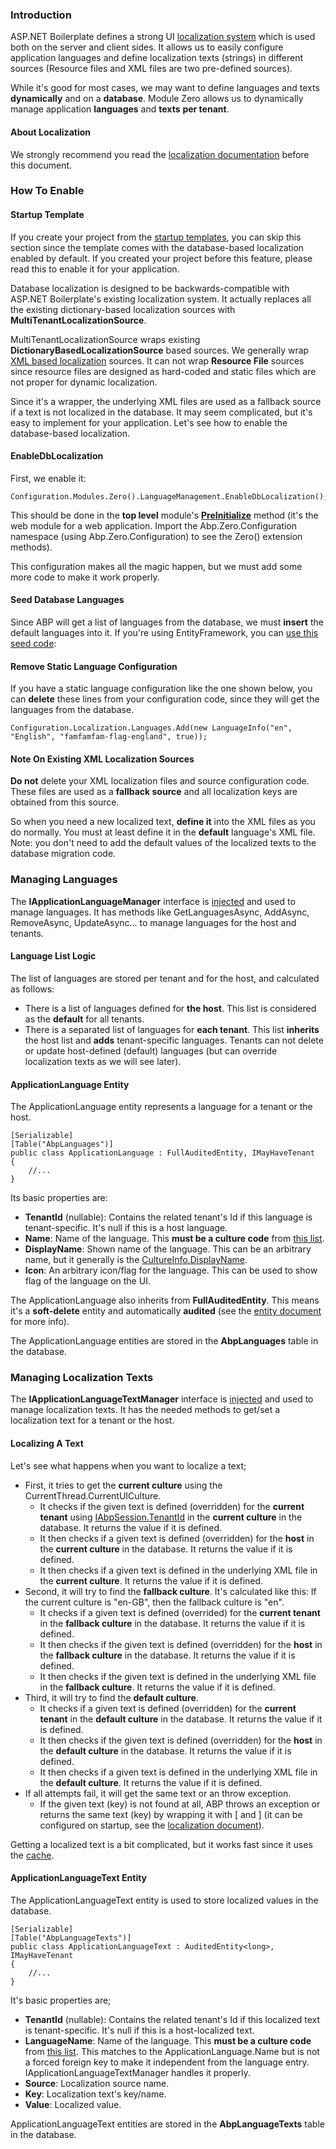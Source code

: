 ### Introduction

ASP.NET Boilerplate defines a strong UI [localization
system](/Pages/Documents/Localization) which is used both on the server and
client sides. It allows us to easily configure application languages and
define localization texts (strings) in different sources (Resource files
and XML files are two pre-defined sources).

While it's good for most cases, we may want to define languages and
texts **dynamically** and on a **database**. Module Zero allows us to
dynamically manage application **languages** and **texts** **per
tenant**.

#### About Localization

We strongly recommend you read the [localization
documentation](/Pages/Documents/Localization) before this document.

### How To Enable

#### Startup Template

If you create your project from the [startup templates](/Templates), you can
skip this section since the template comes with the database-based
localization enabled by default. If you created your project before this
feature, please read this to enable it for your application.

Database localization is designed to be backwards-compatible with ASP.NET
Boilerplate's existing localization system. It actually replaces all
the existing dictionary-based localization sources with
**MultiTenantLocalizationSource**.

MultiTenantLocalizationSource wraps existing
**DictionaryBasedLocalizationSource** based sources. We generally
wrap [XML based
localization](/Pages/Documents/Localization#xml-files) sources. It
can not wrap **Resource File** sources since resource files are designed
as hard-coded and static files which are not proper for dynamic
localization.

Since it's a wrapper, the underlying XML files are used as a fallback source
if a text is not localized in the database. It may seem complicated,
but it's easy to implement for your application. Let's see how to enable the
database-based localization.

#### EnableDbLocalization

First, we enable it:

    Configuration.Modules.Zero().LanguageManagement.EnableDbLocalization();

This should be done in the **top level** module's
**[PreInitialize](/Pages/Documents/Module-System#preinitialize)**
method (it's the web module for a web application. Import the
Abp.Zero.Configuration namespace (using Abp.Zero.Configuration) to see
the Zero() extension methods).

This configuration makes all the magic happen, but we must add 
some more code to make it work properly.

#### Seed Database Languages

Since ABP will get a list of languages from the database, we must
**insert** the default languages into it. If you're using
EntityFramework, you can [use this seed code](https://github.com/aspnetboilerplate/module-zero-template/blob/master/src/AbpCompanyName.AbpProjectName.EntityFramework/Migrations/SeedData/DefaultLanguagesCreator.cs):

#### Remove Static Language Configuration

If you have a static language configuration like the one shown below, you can
**delete** these lines from your configuration code, since they will get
the languages from the database.

    Configuration.Localization.Languages.Add(new LanguageInfo("en", "English", "famfamfam-flag-england", true));

#### Note On Existing XML Localization Sources

**Do not** delete your XML localization files and source configuration
code. These files are used as a **fallback source** and all
localization keys are obtained from this source.

So when you need a new localized text, **define it** into the XML files
as you do normally. You must at least define it in the **default**
language's XML file. Note: you don't need to add the default values of
the localized texts to the database migration code.

### Managing Languages

The **IApplicationLanguageManager** interface is
[injected](/Pages/Documents/Dependency-Injection) and used to manage
languages. It has methods like GetLanguagesAsync, AddAsync, RemoveAsync,
UpdateAsync... to manage languages for the host and tenants.

#### Language List Logic

The list of languages are stored per tenant and for the host, and calculated
as follows:

-   There is a list of languages defined for **the host**. This list
    is considered as the **default** for all tenants.
-   There is a separated list of languages for **each tenant**. This
    list **inherits** the host list and **adds** tenant-specific languages.
    Tenants can not delete or update host-defined (default) languages
    (but can override localization texts as we will see later).

#### ApplicationLanguage Entity

The ApplicationLanguage entity represents a language for a tenant or the
host.

    [Serializable]
    [Table("AbpLanguages")]
    public class ApplicationLanguage : FullAuditedEntity, IMayHaveTenant
    {
        //...
    }

Its basic properties are:

-   **TenantId** (nullable): Contains the related tenant's Id if this
    language is tenant-specific. It's null if this is a host language.
-   **Name**: Name of the language. This **must be a culture code** from
    [this list](https://learn.microsoft.com/en-us/previous-versions/commerce-server/ee825488(v=cs.20)).
-   **DisplayName**: Shown name of the language. This can be an
    arbitrary name, but it generally is the
    [CultureInfo.DisplayName](https://learn.microsoft.com/en-us/dotnet/api/system.globalization.cultureinfo.displayname?view=net-8.0).
-   **Icon**: An arbitrary icon/flag for the language. This can be used
    to show flag of the language on the UI.

The ApplicationLanguage also inherits from **FullAuditedEntity**.
This means it's a **soft-delete** entity and automatically **audited**
(see the [entity document](/Pages/Documents/Entities) for more info).

The ApplicationLanguage entities are stored in the **AbpLanguages** table in the
database.

### Managing Localization Texts

The **IApplicationLanguageTextManager** interface is
[injected](/Pages/Documents/Dependency-Injection) and used to manage
localization texts. It has the needed methods to get/set a localization text
for a tenant or the host.

#### Localizing A Text

Let's see what happens when you want to localize a text;

-   First, it tries to get the **current culture** using the
    CurrentThread.CurrentUICulture.
    -   It checks if the given text is defined (overridden) for the **current
        tenant** using
        [IAbpSession.TenantId](/Pages/Documents/Abp-Session) in
        the **current culture** in the database. It returns the value if
        it is defined.
    -   It then checks if a given text is defined (overridden) for the
        **host** in the **current culture** in the database. It returns the
        value if it is defined.
    -   It then checks if a given text is defined in the underlying XML
        file in the **current culture**. It returns the value if it is defined.
-   Second, it will try to find the **fallback culture**. It's calculated like this:
    If the current culture is "en-GB", then the fallback culture is "en".
    -   It checks if a given text is defined (overrided) for the **current
        tenant** in the **fallback culture** in the database. It returns the
        value if it is defined.
    -   It then checks if the given text is defined (overridden) for the
        **host** in the **fallback culture** in the database. It returns the
        value if it is defined.
    -   It then checks if the given text is defined in the underlying XML
        file in the **fallback culture**. It returns the value if it is defined.
-   Third, it will try to find the **default culture**.
    -   It checks if a given text is defined (overridden) for the **current
        tenant** in the **default culture** in the database. It returns the
        value if it is defined.
    -   It then checks if the given text is defined (overridden) for the
        **host** in the **default culture** in the database. It returns the
        value if it is defined.
    -   It then checks if a given text is defined in the underlying XML
        file in the **default culture**. It returns the value if it is defined.
-   If all attempts fail, it will get the same text or an throw exception.
    -   If the given text (key) is not found at all, ABP throws an exception or
        returns the same text (key) by wrapping it with \[ and \] (it can
        be configured on startup, see the [localization
        document](/Pages/Documents/Localization)).

Getting a localized text is a bit complicated, but it works fast
since it uses the [cache](/Pages/Documents/Caching).

#### ApplicationLanguageText Entity

The ApplicationLanguageText entity is used to store localized values in the
database.

    [Serializable]
    [Table("AbpLanguageTexts")]
    public class ApplicationLanguageText : AuditedEntity<long>, IMayHaveTenant
    {
        //...
    }

It's basic properties are;

-   **TenantId** (nullable): Contains the related tenant's Id if this
    localized text is tenant-specific. It's null if this is a
    host-localized text.
-   **LanguageName**: Name of the language. This **must be a culture
    code** from [this list](https://learn.microsoft.com/en-us/previous-versions/commerce-server/ee825488(v=cs.20)).
    This matches to the ApplicationLanguage.Name but is not a forced foreign
    key to make it independent from the language entry. 
    IApplicationLanguageTextManager handles it properly.
-   **Source**: Localization source name.
-   **Key**: Localization text's key/name.
-   **Value**: Localized value.

ApplicationLanguageText entities are stored in the **AbpLanguageTexts**
table in the database.
